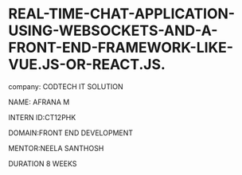 # REAL-TIME-CHAT-APPLICATION-USING-WEBSOCKETS-AND-A-FRONT-END-FRAMEWORK-LIKE-VUE.JS-OR-REACT.JS.
company: CODTECH IT SOLUTION

NAME: AFRANA M

INTERN ID:CT12PHK

DOMAIN:FRONT END DEVELOPMENT

MENTOR:NEELA SANTHOSH

DURATION 8 WEEKS

